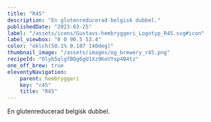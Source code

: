 ```yaml
---
title: "R45"
description: "En glutenreducerad belgisk dubbel."
publishedDate: "2023-03-25"
label: "/assets/icons/Gustavs-hembryggeri_Logotyp_R45.svg#icon"
label_viewbox: "0 0 90.5 53.4"
color: "oklch(58.1% 0.187 140deg)"
thumbnail_image: "/assets/images/og_brewery_r45.png"
recipeId: "Olyb5qlgfBQg6gU1Xz9KoVYxp4B4tz"
one_off_brew: true
eleventyNavigation:
    parent: hembryggeri
    key: "r45"
    title: "R45"
---
```


En glutenreducerad belgisk dubbel.